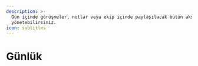 ```yaml
---
description: >-
  Gün içinde görüşmeler, notlar veya ekip içinde paylaşılacak bütün aksiyonları
  yönetebilirsiniz.
icon: subtitles
---
```


# Günlük

